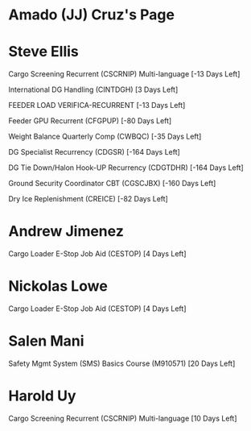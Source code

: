 # Amado (JJ) Cruz's Page




# Steve Ellis


Cargo Screening Recurrent (CSCRNIP) Multi-language [-13 Days Left]

International DG Handling (CINTDGH) [3 Days Left]

FEEDER LOAD VERIFICA-RECURRENT [-13 Days Left]

Feeder GPU Recurrent (CFGPUP) [-80 Days Left]

Weight Balance Quarterly Comp (CWBQC) [-35 Days Left]

DG Specialist Recurrency (CDGSR) [-164 Days Left]

DG Tie Down/Halon Hook-UP Recurrency (CDGTDHR) [-164 Days Left]

Ground Security Coordinator CBT (CGSCJBX) [-160 Days Left]

Dry Ice Replenishment (CREICE) [-82 Days Left]



# Andrew Jimenez


Cargo Loader E-Stop Job Aid (CESTOP) [4 Days Left]



# Nickolas Lowe


Cargo Loader E-Stop Job Aid (CESTOP) [4 Days Left]



# Salen Mani


Safety Mgmt System (SMS) Basics Course (M910571) [20 Days Left]



# Harold Uy


Cargo Screening Recurrent (CSCRNIP) Multi-language [10 Days Left]



